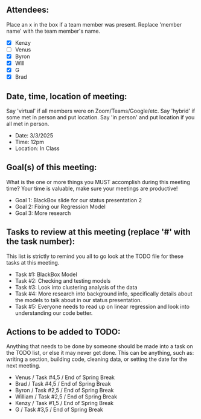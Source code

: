 ## Attendees:  
Place an x in the box if a team member was present. Replace 'member name' with the team member's name.    
- [x] Kenzy
- [ ] Venus
- [x] Byron
- [x] Will
- [x] G
- [x] Brad

## Date, time, location of meeting:
Say 'virtual' if all members were on Zoom/Teams/Google/etc. Say 'hybrid' if some met in person and put location. Say 'in person' and put location if you all met in person.
- Date: 3/3/2025  
- Time: 12pm
- Location: In Class

## Goal(s) of this meeting:  
What is the one or more things you MUST accomplish during this meeting time? Your time is valuable, make sure your meetings are productive!  
- Goal 1: BlackBox slide for our status presentation 2
- Goal 2: Fixing our Regression Model
- Goal 3: More research

## Tasks to review at this meeting (replace '#' with the task number):
This list is strictly to remind you all to go look at the TODO file for these tasks at this meeting.
- Task #1: BlackBox Model
- Task #2: Checking and testing models
- Task #3: Look into clustering analysis of the data
- Task #4: More research into background info, specifically details about the models to talk about in our status presentation.
- Task #5: Everyone needs to read up on linear regression and look into understanding our code better.

## Actions to be added to TODO:
Anything that needs to be done by someone should be made into a task on the TODO list, or else it may never get done. This can be anything, such as: writing a section, building code, cleaning data, or setting the date for the next meeting.
- Venus / Task #4,5 / End of Spring Break
- Brad / Task #4,5 / End of Spring Break
- Byron / Task #2,5 / End of Spring Break
- William / Task #2,5 / End of Spring Break
- Kenzy / Task #1,5 / End of Spring Break
- G / Task #3,5 / End of Spring Break
